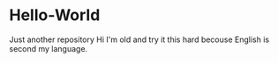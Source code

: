 # Hello-World
Just another repository
Hi I'm old and try it 
this hard becouse English is second my language.
